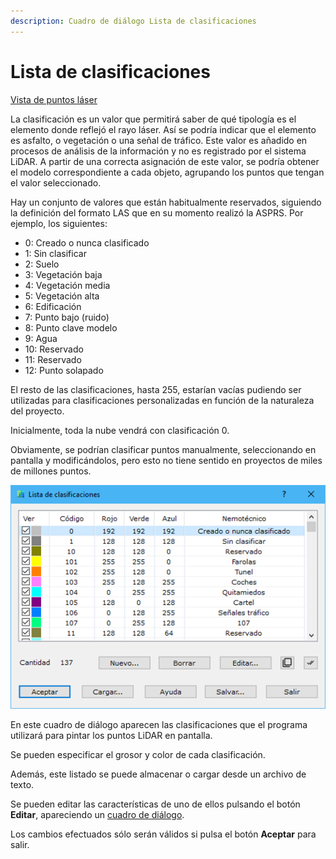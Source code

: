 ```yaml
---
description: Cuadro de diálogo Lista de clasificaciones
---
```


# Lista de clasificaciones

[Vista de puntos láser](../../fichas-de-herramientas/ficha-de-herramientas-archivos-lidar/vista-de-puntos-laser.md)

La clasificación es un valor que permitirá saber de qué tipología es el elemento donde reflejó el rayo láser. Así se podría indicar que el elemento es asfalto, o vegetación o una señal de tráfico. Este valor es añadido en procesos de análisis de la información y no es registrado por el sistema LiDAR. A partir de una correcta asignación de este valor, se podría obtener el modelo correspondiente a cada objeto, agrupando los puntos que tengan el valor seleccionado.

Hay un conjunto de valores que están habitualmente reservados, siguiendo la definición del formato LAS que en su momento realizó la ASPRS. Por ejemplo, los siguientes:

* 0: Creado o nunca clasificado
* 1: Sin clasificar
* 2: Suelo
* 3: Vegetación baja
* 4: Vegetación media
* 5: Vegetación alta
* 6: Edificación
* 7: Punto bajo \(ruido\)
* 8: Punto clave modelo
* 9: Agua
* 10: Reservado
* 11: Reservado
* 12: Punto solapado

El resto de las clasificaciones, hasta 255, estarían vacías pudiendo ser utilizadas para clasificaciones personalizadas en función de la naturaleza del proyecto.

Inicialmente, toda la nube vendrá con clasificación 0.

Obviamente, se podrían clasificar puntos manualmente, seleccionando en pantalla y modificándolos, pero esto no tiene sentido en proyectos de miles de millones puntos.

![Cuadro de di&#xE1;logo Lista de clasificaciones](../../../.gitbook/assets/image%20%285%29.png)

En este cuadro de diálogo aparecen las clasificaciones que el programa utilizará para pintar los puntos LiDAR en pantalla.

Se pueden especificar el grosor y color de cada clasificación.

Además, este listado se puede almacenar o cargar desde un archivo de texto.

Se pueden editar las características de uno de ellos pulsando el botón **Editar**, apareciendo un [cuadro de diálogo](../../otras-herramientas/lista-de-codigos/codigo-nuevo.md).

Los cambios efectuados sólo serán válidos si pulsa el botón **Aceptar** para salir.

